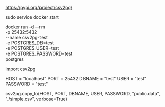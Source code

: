 https://pypi.org/project/csv2pg/

sudo service docker start

docker run -d --rm \
    -p 25432:5432 \
    --name csv2pg-test \
    -e POSTGRES_DB=test \
    -e POSTGRES_USER=test \
    -e POSTGRES_PASSWORD=test \
postgres



import csv2pg

HOST = "localhost"
PORT = 25432
DBNAME = "test"
USER = "test"
PASSWORD = "test"

csv2pg.copy_to(HOST, PORT, DBNAME, USER, PASSWORD, "public.data", "./simple.csv", verbose=True)